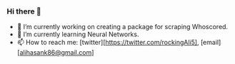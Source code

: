 ### Hi there 👋

- 🔭 I’m currently working on creating a package for scraping Whoscored.
- 🌱 I’m currently learning Neural Networks.
- 📫 How to reach me: [twitter][https://twitter.com/rockingAli5], [email][alihasank86@gmail.com]
<!--
**Ali-Hasan-Khan/Ali-Hasan-Khan** is a ✨ _special_ ✨ repository because its `README.md` (this file) appears on your GitHub profile.

Here are some ideas to get you started:

- 🔭 I’m currently working on creating a package for scraping whoscored
- 🌱 I’m currently learning CNN
- 👯 I’m looking to collaborate on ...
- 🤔 I’m looking for help with ...
- 💬 Ask me about ...
- 📫 How to reach me: ...
- 😄 Pronouns: ...
- ⚡ Fun fact: ...
-->
